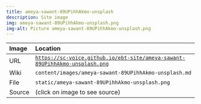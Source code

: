 ```yaml
---
title: ameya-sawant-89UPihhAkmo-unsplash
description: Site image
img: ameya-sawant-89UPihhAkmo-unsplash.png
img-alt: Picture ameya-sawant-89UPihhAkmo-unsplash.png
---
```


  | Image | Location |
  | :----- | :----- |
  | URL | <code><a href="https://sc-voice.github.io/ebt-site/ameya-sawant-89UPihhAkmo-unsplash.png" target="_blank">https://sc-voice.github.io/ebt-site/ameya-sawant-89UPihhAkmo-unsplash.png</a></code> |
  | Wiki | <code>content/images/ameya-sawant-89UPihhAkmo-unsplash.md</code> |
  | File | <code>static/ameya-sawant-89UPihhAkmo-unsplash.png</code> |
  | Source | (click on image to see source) |

